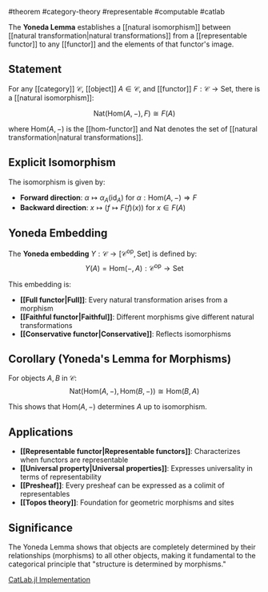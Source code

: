 #theorem #category-theory #representable #computable #catlab

The **Yoneda Lemma** establishes a [[natural isomorphism]] between [[natural transformation|natural transformations]] from a [[representable functor]] to any [[functor]] and the elements of that functor's image.

## Statement

For any [[category]] $\mathcal{C}$, [[object]] $A \in \mathcal{C}$, and [[functor]] $F: \mathcal{C} \to \text{Set}$, there is a [[natural isomorphism]]:

$$\text{Nat}(\text{Hom}(A, -), F) \cong F(A)$$

where $\text{Hom}(A, -)$ is the [[hom-functor]] and $\text{Nat}$ denotes the set of [[natural transformation|natural transformations]].

## Explicit Isomorphism

The isomorphism is given by:

- **Forward direction**: $\alpha \mapsto \alpha_A(\text{id}_A)$ for $\alpha: \text{Hom}(A, -) \Rightarrow F$
- **Backward direction**: $x \mapsto (f \mapsto F(f)(x))$ for $x \in F(A)$

## Yoneda Embedding

The **Yoneda embedding** $Y: \mathcal{C} \to [\mathcal{C}^{\text{op}}, \text{Set}]$ is defined by: $$Y(A) = \text{Hom}(-, A): \mathcal{C}^{\text{op}} \to \text{Set}$$

This embedding is:

- **[[Full functor|Full]]**: Every natural transformation arises from a morphism
- **[[Faithful functor|Faithful]]**: Different morphisms give different natural transformations
- **[[Conservative functor|Conservative]]**: Reflects isomorphisms

<!-- \begin{tikzcd} \mathcal{C} \arrow[r, "Y"] & {[\mathcal{C}^{\text{op}}, \text{Set}]} \\ A \arrow[r, mapsto] & \text{Hom}(-, A) \\ (f: A \to B) \arrow[r, mapsto] & (\text{Hom}(-, f): \text{Hom}(-, A) \Rightarrow \text{Hom}(-, B)) \end{tikzcd} -->

## Corollary (Yoneda's Lemma for Morphisms)

For objects $A, B$ in $\mathcal{C}$: $$\text{Nat}(\text{Hom}(A, -), \text{Hom}(B, -)) \cong \text{Hom}(B, A)$$

This shows that $\text{Hom}(A, -)$ determines $A$ up to isomorphism.

## Applications

- **[[Representable functor|Representable functors]]**: Characterizes when functors are representable
- **[[Universal property|Universal properties]]**: Expresses universality in terms of representability
- **[[Presheaf]]**: Every presheaf can be expressed as a colimit of representables
- **[[Topos theory]]**: Foundation for geometric morphisms and sites

## Significance

The Yoneda Lemma shows that objects are completely determined by their relationships (morphisms) to all other objects, making it fundamental to the categorical principle that "structure is determined by morphisms."

[CatLab.jl Implementation](https://github.com/AlgebraicJulia/Catlab.jl/blob/main/src/categorical_algebra/)